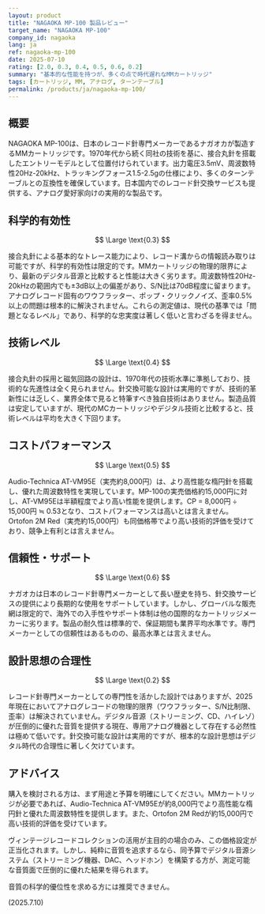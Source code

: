 ```yaml
---
layout: product
title: "NAGAOKA MP-100 製品レビュー"
target_name: "NAGAOKA MP-100"
company_id: nagaoka
lang: ja
ref: nagaoka-mp-100
date: 2025-07-10
rating: [2.0, 0.3, 0.4, 0.5, 0.6, 0.2]
summary: "基本的な性能を持つが、多くの点で時代遅れなMMカートリッジ"
tags: [カートリッジ, MM, アナログ, ターンテーブル]
permalink: /products/ja/nagaoka-mp-100/
---
```


## 概要

NAGAOKA MP-100は、日本のレコード針専門メーカーであるナガオカが製造するMMカートリッジです。1970年代から続く同社の技術を基に、接合丸針を搭載したエントリーモデルとして位置付けられています。出力電圧3.5mV、周波数特性20Hz-20kHz、トラッキングフォース1.5-2.5gの仕様により、多くのターンテーブルとの互換性を確保しています。日本国内でのレコード針交換サービスも提供する、アナログ愛好家向けの実用的な製品です。

## 科学的有効性

$$ \Large \text{0.3} $$

接合丸針による基本的なトレース能力により、レコード溝からの情報読み取りは可能ですが、科学的有効性は限定的です。MMカートリッジの物理的限界により、最新のデジタル音源と比較すると性能は大きく劣ります。周波数特性20Hz-20kHzの範囲内でも±3dB以上の偏差があり、S/N比は70dB程度に留まります。アナログレコード固有のワウフラッター、ポップ・クリックノイズ、歪率0.5%以上の問題は根本的に解決されません。これらの測定値は、現代の基準では「問題となるレベル」であり、科学的な忠実度は著しく低いと言わざるを得ません。

## 技術レベル

$$ \Large \text{0.4} $$

接合丸針の採用と磁気回路の設計は、1970年代の技術水準に準拠しており、技術的な先進性は全く見られません。針交換可能な設計は実用的ですが、技術的革新性には乏しく、業界全体で見ると特筆すべき独自技術はありません。製造品質は安定していますが、現代のMCカートリッジやデジタル技術と比較すると、技術レベルは平均を大きく下回ります。

## コストパフォーマンス

$$ \Large \text{0.5} $$

Audio-Technica AT-VM95E（実売約8,000円）は、より高性能な楕円針を搭載し、優れた周波数特性を実現しています。MP-100の実売価格約15,000円に対し、AT-VM95Eは半額程度でより高い性能を提供します。CP = 8,000円 ÷ 15,000円 ≒ 0.53となり、コストパフォーマンスは高いとは言えません。Ortofon 2M Red（実売約15,000円）も同価格帯でより高い技術的評価を受けており、競争上有利とは言えません。

## 信頼性・サポート

$$ \Large \text{0.6} $$

ナガオカは日本のレコード針専門メーカーとして長い歴史を持ち、針交換サービスの提供により長期的な使用をサポートしています。しかし、グローバルな販売網は限定的で、海外での入手性やサポート体制は他の国際的なカートリッジメーカーに劣ります。製品の耐久性は標準的で、保証期間も業界平均水準です。専門メーカーとしての信頼性はあるものの、最高水準とは言えません。

## 設計思想の合理性

$$ \Large \text{0.2} $$

レコード針専門メーカーとしての専門性を活かした設計ではありますが、2025年現在においてアナログレコードの物理的限界（ワウフラッター、S/N比制限、歪率）は解決されていません。デジタル音源（ストリーミング、CD、ハイレゾ）が圧倒的に優れた音質を提供する現在、専用アナログ機器として存在する必然性は極めて低いです。針交換可能な設計は実用的ですが、根本的な設計思想はデジタル時代の合理性に著しく欠けています。

## アドバイス

購入を検討される方は、まず用途と予算を明確にしてください。MMカートリッジが必要であれば、Audio-Technica AT-VM95Eが約8,000円でより高性能な楕円針と優れた周波数特性を提供します。また、Ortofon 2M Redが約15,000円で高い技術的評価を受けています。

ヴィンテージレコードコレクションの活用が主目的の場合のみ、この価格設定が正当化されます。しかし、純粋に音質を追求するなら、同予算でデジタル音源システム（ストリーミング機器、DAC、ヘッドホン）を構築する方が、測定可能な音質面で圧倒的に優れた結果を得られます。

音質の科学的優位性を求める方には推奨できません。

(2025.7.10)